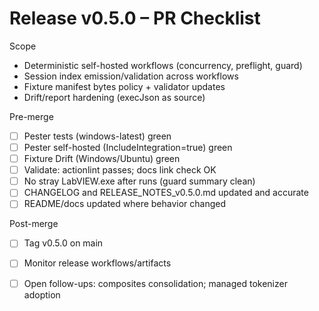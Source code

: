 # Release v0.5.0 – PR Checklist

Scope

- Deterministic self-hosted workflows (concurrency, preflight, guard)
- Session index emission/validation across workflows
- Fixture manifest bytes policy + validator updates
- Drift/report hardening (execJson as source)

Pre-merge

- [ ] Pester tests (windows-latest) green
- [ ] Pester self-hosted (IncludeIntegration=true) green
- [ ] Fixture Drift (Windows/Ubuntu) green
- [ ] Validate: actionlint passes; docs link check OK
- [ ] No stray LabVIEW.exe after runs (guard summary clean)
- [ ] CHANGELOG and RELEASE_NOTES_v0.5.0.md updated and accurate
- [ ] README/docs updated where behavior changed

Post-merge

- [ ] Tag v0.5.0 on main
- [ ] Monitor release workflows/artifacts
- [ ] Open follow-ups: composites consolidation; managed tokenizer adoption


